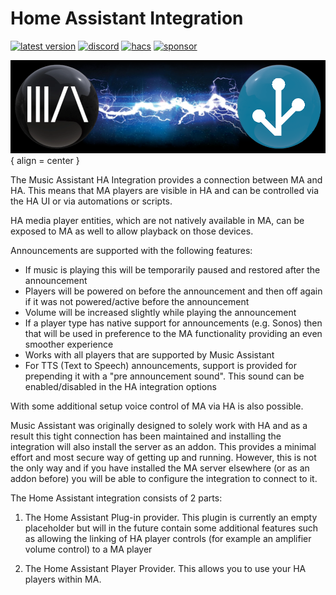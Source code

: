 # Home Assistant Integration

[![latest version](https://img.shields.io/github/release/music-assistant/hass-music-assistant?display_name=tag&include_prereleases&label=latest%20version)](https://github.com/music-assistant/hass-music-assistant/releases)
[![discord](https://img.shields.io/discord/753947050995089438?label=Chat&logo=discord)](https://discord.gg/kaVm8hGpne)
[![hacs](https://img.shields.io/badge/HACS-Default-41BDF5?label=HACS)](https://github.com/hacs/integration)
[![sponsor](https://img.shields.io/github/sponsors/music-assistant?label=sponsors)](https://github.com/sponsors/music-assistant)

![Integration Image](../assets/integration.png){ align = center }

The Music Assistant HA Integration provides a connection between MA and HA. This means that MA players are visible in HA and can be controlled via the HA UI or via automations or scripts. 

HA media player entities, which are not natively available in MA, can be exposed to MA as well to allow playback on those devices.

Announcements are supported with the following features:
- If music is playing this will be temporarily paused and restored after the announcement
- Players will be powered on before the announcement and then off again if it was not powered/active before the announcement
- Volume will be increased slightly while playing the announcement
- If a player type has native support for announcements (e.g. Sonos) then that will be used in preference to the MA functionality providing an even smoother experience
- Works with all players that are supported by Music Assistant
- For TTS (Text to Speech) announcements, support is provided for prepending it with a "pre announcement sound". This sound can be enabled/disabled in the HA integration options

With some additional setup voice control of MA via HA is also possible.

Music Assistant was originally designed to solely work with HA and as a result this tight connection has been maintained and installing the integration will also install the server as an addon. This provides a minimal effort and most secure way of getting up and running. However, this is not the only way and if you have installed the MA server elsewhere (or as an addon before) you will be able to configure the integration to connect to it.

The Home Assistant integration consists of 2 parts:

1) The Home Assistant Plug-in provider. This plugin is currently an empty placeholder but will in the future contain some additional features such as allowing the linking of HA player controls (for example an amplifier volume control) to a MA player 

2) The Home Assistant Player Provider. This allows you to use your HA players within MA.
